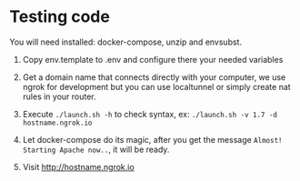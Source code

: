# Testing code

You will need installed: docker-compose, unzip and envsubst.

1. Copy env.template to .env and configure there your needed variables

1. Get a domain name that connects directly with your computer, we use ngrok for development but you can use localtunnel or simply create nat rules in your router.

1. Execute `./launch.sh -h` to check syntax, ex: `./launch.sh -v 1.7 -d hostname.ngrok.io`

1. Let docker-compose do its magic, after you get the message `Almost! Starting Apache now..`, it will be ready.

1. Visit http://hostname.ngrok.io


